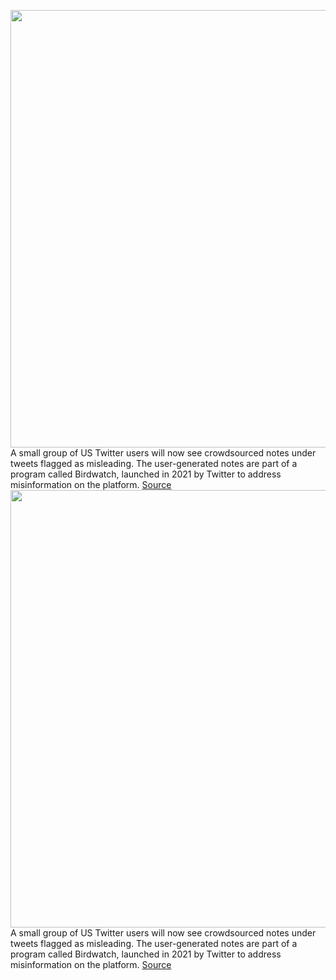 <img src='https://cdn.vox-cdn.com/thumbor/UdjB0heVrGz1Qc4s8vTUnysI07I=/0x0:2040x1360/1200x800/filters:focal(857x517:1183x843)/cdn.vox-cdn.com/uploads/chorus_image/image/70574462/acastro_180827_1777_0002.0.jpg' width='700px' /><br/>
A small group of US Twitter users will now see crowdsourced notes under tweets flagged as misleading. The user-generated notes are part of a program called Birdwatch, launched in 2021 by Twitter to address misinformation on the platform.
<a href='https://www.theverge.com/2022/3/3/22959888/twitter-birdwatch-crowdsourcing-fact-checking'> Source <a/><img src='https://cdn.vox-cdn.com/thumbor/UdjB0heVrGz1Qc4s8vTUnysI07I=/0x0:2040x1360/1200x800/filters:focal(857x517:1183x843)/cdn.vox-cdn.com/uploads/chorus_image/image/70574462/acastro_180827_1777_0002.0.jpg' width='700px' /><br/>
A small group of US Twitter users will now see crowdsourced notes under tweets flagged as misleading. The user-generated notes are part of a program called Birdwatch, launched in 2021 by Twitter to address misinformation on the platform.
<a href='https://www.theverge.com/2022/3/3/22959888/twitter-birdwatch-crowdsourcing-fact-checking'> Source <a/>